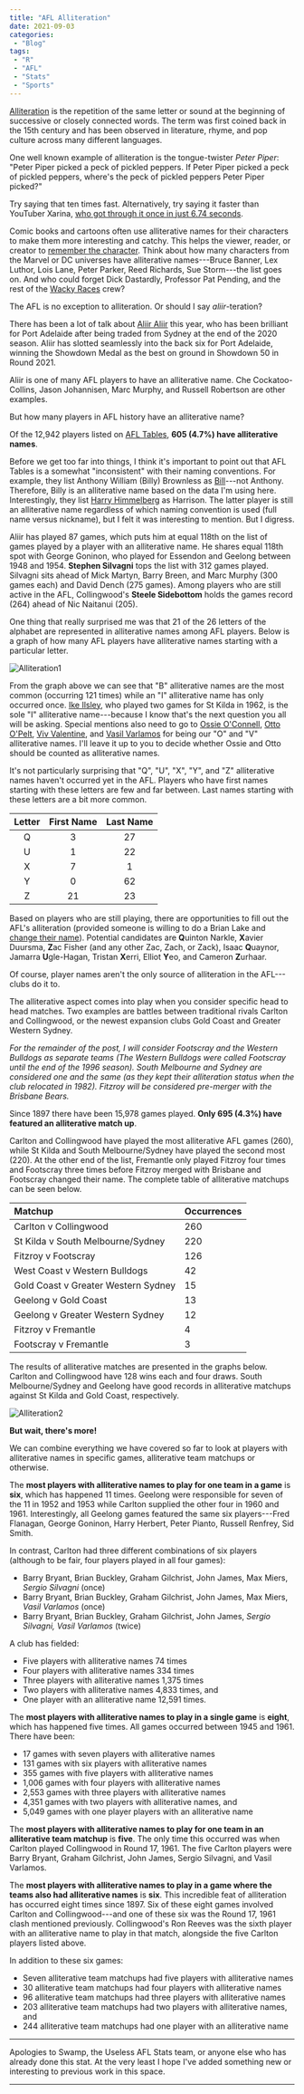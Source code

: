 ```yaml
---
title: "AFL Alliteration"
date: 2021-09-03
categories:
 - "Blog"
tags:
 - "R"
 - "AFL" 
 - "Stats"
 - "Sports"
---
```


<!--more-->

[Alliteration](https://en.wikipedia.org/wiki/Alliteration) is the repetition of the same letter or sound at the beginning of successive or closely connected words. The term was first coined back in the 15th century and has been observed in literature, rhyme, and pop culture across many different languages. 

One well known example of alliteration is the tongue-twister *Peter Piper*: "Peter Piper picked a peck of pickled peppers. If Peter Piper picked a peck of pickled peppers, where's the peck of pickled peppers Peter Piper picked?"

Try saying that ten times fast. Alternatively, try saying it faster than YouTuber Xarina, [who got through it once in just 6.74 seconds](https://www.youtube.com/watch?v=6splSpXLNgo). 

Comic books and cartoons often use alliterative names for their characters to make them more interesting and catchy. This helps the viewer, reader, or creator to [remember the character](https://tvtropes.org/pmwiki/pmwiki.php/Main/AlliterativeName). Think about how many characters from the Marvel or DC universes have alliterative names---Bruce Banner, Lex Luthor, Lois Lane, Peter Parker, Reed Richards, Sue Storm---the list goes on. And who could forget Dick Dastardly, Professor Pat Pending, and the rest of the [Wacky Races](https://www.youtube.com/watch?v=-uU6KzAbSTg) crew? 

The AFL is no exception to alliteration. Or should I say *aliir*-teration? 

There has been a lot of talk about [Aliir Aliir](https://afltables.com/afl/stats/players/A/Aliir_Aliir.html) this year, who has been brilliant for Port Adelaide after being traded from Sydney at the end of the 2020 season. Aliir has slotted seamlessly into the back six for Port Adelaide, winning the Showdown Medal as the best on ground in Showdown 50 in Round 2021. 

Aliir is one of many AFL players to have an alliterative name. Che Cockatoo-Collins, Jason Johannisen, Marc Murphy, and Russell Robertson are other examples. 

But how many players in AFL history have an alliterative name?

Of the 12,942 players listed on [AFL Tables](https://afltables.com/afl/afl_index.html), **605 (4.7%) have alliterative names**. 

Before we get too far into things, I think it's important to point out that AFL Tables is a somewhat "inconsistent" with their naming conventions. For example, they list Anthony William (Billy) Brownless as [Bill](https://afltables.com/afl/stats/players/B/Bill_Brownless.html)---not Anthony. Therefore, Billy is an alliterative name based on the data I'm using here. Interestingly, they list [Harry Himmelberg](https://www.gwsgiants.com.au/players/915/harry-himmelberg) as Harrison. The latter player is still an alliterative name regardless of which naming convention is used (full name versus nickname), but I felt it was interesting to mention. But I digress.

Aliir has played 87 games, which puts him at equal 118th on the list of games played by a player with an alliterative name. He shares equal 118th spot with George Goninon, who played for Essendon and Geelong between 1948 and 1954. **Stephen Silvagni** tops the list with 312 games played. Silvagni sits ahead of Mick Martyn, Barry Breen, and Marc Murphy (300 games each) and David Dench (275 games). Among players who are still active in the AFL, Collingwood's **Steele Sidebottom** holds the games record (264) ahead of Nic Naitanui (205). 
 
One thing that really surprised me was that 21 of the 26 letters of the alphabet are represented in alliterative names among AFL players. Below is a graph of how many AFL players have alliterative names starting with a particular letter.

![Alliteration1](/img/content/posts/afl-alliteration/alliteration1.png)

From the graph above we can see that "B" alliterative names are the most common (occurring 121 times) while an "I" alliterative name has only occurred once. [Ike Ilsley](https://afltables.com/afl/stats/players/I/Ike_Ilsley.html), who played two games for St Kilda in 1962, is the sole "I" alliterative name---because I know that's the next question you all will be asking. Special mentions also need to go to [Ossie O'Connell](https://afltables.com/afl/stats/players/O/Ossie_OConnell.html), [Otto O'Pelt](https://afltables.com/afl/stats/players/O/Otto_OPelt.html), [Viv Valentine](https://afltables.com/afl/stats/players/V/Viv_Valentine.html), and [Vasil Varlamos](https://afltables.com/afl/stats/players/V/Vasil_Varlamos.html) for being our "O" and "V" alliterative names. I'll leave it up to you to decide whether Ossie and Otto should be counted as alliterative names. 

It's not particularly surprising that "Q", "U", "X", "Y", and "Z" alliterative names haven't occurred yet in the AFL. Players who have first names starting with these letters are few and far between. Last names starting with these letters are a bit more common.

| Letter | First Name | Last Name |
| :----: | :--------: | :-------: |
| Q      | 3          | 27        |
| U      | 1          | 22        |
| X      | 7          | 1         |
| Y      | 0          | 62        |
| Z      | 21         | 23        |

Based on players who are still playing, there are opportunities to fill out the AFL's alliteration (provided someone is willing to do a Brian Lake and [change their name](https://www.abc.net.au/news/2008-01-10/bulldog-harris-changes-name-to-lake/1008096)). Potential candidates are **Q**uinton Narkle, **X**avier Duursma, **Z**ac Fisher (and any other Zac, Zach, or Zack), Isaac **Q**uaynor, Jamarra **U**gle-Hagan, Tristan **X**erri, Elliot **Y**eo, and Cameron **Z**urhaar. 

Of course, player names aren't the only source of alliteration in the AFL---clubs do it to. 

The alliterative aspect comes into play when you consider specific head to head matches. Two examples are battles between traditional rivals Carlton and Collingwood, or the newest expansion clubs Gold Coast and Greater Western Sydney. 

*For the remainder of the post, I will consider Footscray and the Western Bulldogs as separate teams (The Western Bulldogs were called Footscray until the end of the 1996 season). South Melbourne and Sydney are considered one and the same (as they kept their alliteration status when the club relocated in 1982). Fitzroy will be considered pre-merger with the Brisbane Bears.* 

Since 1897 there have been 15,978 games played. **Only 695 (4.3%) have featured an alliterative match up**. 

Carlton and Collingwood have played the most alliterative AFL games (260), while St Kilda and South Melbourne/Sydney have played the second most (220). At the other end of the list, Fremantle only played Fitzroy four times and Footscray three times before Fitzroy merged with Brisbane and Footscray changed their name. The complete table of alliterative matchups can be seen below.

| Matchup                             | Occurrences |
| :---------------------------------- | :---------- |
| Carlton v Collingwood               | 260         |
| St Kilda v South Melbourne/Sydney   | 220         |
| Fitzroy v Footscray                 | 126         | 
| West Coast v Western Bulldogs       | 42          |
| Gold Coast v Greater Western Sydney | 15          |
| Geelong v Gold Coast                | 13          |
| Geelong v Greater Western Sydney    | 12          |
| Fitzroy v Fremantle                 | 4           |
| Footscray v Fremantle               | 3           |

The results of alliterative matches are presented in the graphs below. Carlton and Collingwood have 128 wins each and four draws. South Melbourne/Sydney and Geelong have good records in alliterative matchups against St Kilda and Gold Coast, respectively.

![Alliteration2](/img/content/posts/afl-alliteration/alliteration2.png)

**But wait, there's more!**

We can combine everything we have covered so far to look at players with alliterative names in specific games, alliterative team matchups or otherwise.

The **most players with alliterative names to play for one team in a game** is **six**, which has happened 11 times. Geelong were responsible for seven of the 11 in 1952 and 1953 while Carlton supplied the other four in 1960 and 1961. Interestingly, all Geelong games featured the same six players---Fred Flanagan, George Goninon, Harry Herbert, Peter Pianto, Russell Renfrey, Sid Smith. 

In contrast, Carlton had three different combinations of six players (although to be fair, four players played in all four games):
- Barry Bryant, Brian Buckley, Graham Gilchrist, John James, Max Miers, *Sergio Silvagni* (once)
- Barry Bryant, Brian Buckley, Graham Gilchrist, John James, Max Miers, *Vasil Varlamos* (once)
- Barry Bryant, Brian Buckley, Graham Gilchrist, John James, *Sergio Silvagni, Vasil Varlamos* (twice)

A club has fielded:
- Five players with alliterative names 74 times
- Four players with alliterative names 334 times
- Three players with alliterative names 1,375 times
- Two players with alliterative names 4,833 times, and 
- One player with an alliterative name 12,591 times. 

The **most players with alliterative names to play in a single game** is **eight**, which has happened five times. All games occurred between 1945 and 1961. There have been:
- 17 games with seven players with alliterative names
- 131 games with six players with alliterative names
- 355 games with five players with alliterative names
- 1,006 games with four players with alliterative names
- 2,553 games with three players with alliterative names
- 4,351 games with two players with alliterative names, and
- 5,049 games with one player players with an alliterative name 

The **most players with alliterative names to play for one team in an alliterative team matchup** is **five**. The only time this occurred was when Carlton played Collingwood in Round 17, 1961. The five Carlton players were Barry Bryant, Graham Gilchrist, John James, Sergio Silvagni, and Vasil Varlamos.

The **most players with alliterative names to play in a game where the teams also had alliterative names** is **six**. This incredible feat of alliteration has occurred eight times since 1897. Six of these eight games involved Carlton and Collingwood---and one of these six was the Round 17, 1961 clash mentioned previously. Collingwood's Ron Reeves was the sixth player with an alliterative name to play in that match, alongside the five Carlton players listed above.

In addition to these six games:
- Seven alliterative team matchups had five players with alliterative names
- 30 alliterative team matchups had four players with alliterative names
- 96 alliterative team matchups had three players with alliterative names
- 203 alliterative team matchups had two players with alliterative names, and
- 244 alliterative team matchups had one player with an alliterative name

---

Apologies to Swamp, the Useless AFL Stats team, or anyone else who has already done this stat. At the very least I hope I've added something new or interesting to previous work in this space. 

---